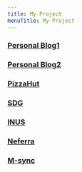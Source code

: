 ```yaml
---
title: My Project
menuTitle: My Project
---
```


### [Personal **Blog1**](https://byseop.github.io/)  

### [Personal **Blog2**](https://byseop.netlify.com/)

### [PizzaHut](https://www.pizzahut.co.kr)

### [SDG](http://www.urbansdgplatform.org/index.msc)

### [INUS](http://www.inusmall.com/shop/main/index.php)

### [Neferra](https://neferra.com)

### [M-sync](http://m-sync.co.kr/main/index.msc)
